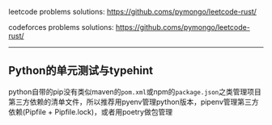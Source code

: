 leetcode problems solutions: <https://github.coms/pymongo/leetcode-rust/>

codeforces problems solutions: <https://github.coms/pymongo/leetcode-rust/>

---

## Python的单元测试与typehint

python自带的pip没有类似maven的`pom.xml`或npm的`package.json`之类管理项目第三方依赖的清单文件，所以推荐用pyenv管理python版本，pipenv管理第三方依赖(Pipfile + Pipfile.lock)，或者用poetry做包管理
